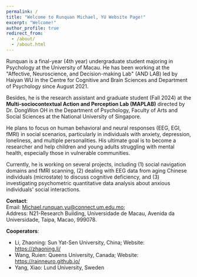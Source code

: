 ```yaml
---
permalink: /
title: "Welcome to Runquan Michael, YU Website Page!"
excerpt: "Welcome!"
author_profile: true
redirect_from: 
  - /about/
  - /about.html
---
```

Runquan is a final-year (4th year) undergraduate student majoring in Psychology at the University of Macau. He has been working at the "Affective, Neuroscience, and Decision-making Lab" (AND LAB) led by Haiyan WU in the Centre for Cognitive and Brain Sciences and Department of Psychology since August 2021. 

Besides, he is the research assistant and graduate student (Fall 2024) at the **Multi-sociocontextual Action and Perception Lab (MAPLAB)** directed by Dr. DongWon OH in the Department of Psychology, Faculty of Arts and Social Sciences at the National University of Singapore.

He plans to focus on human behavioral and neural responses (EEG, EGI, fMRI) in social scenarios, particularly in individuals with anxiety, depression, loneliness, and multiple personalities. His ultimate goal is to become a researcher and help children and young adults struggling with mental health, especially those in vulnerable communities.

Currently, he is working on several projects, including (1) social navigation domains and fMRI scanning, (2) dealing with EEG data from aging Chinese individuals (microstate) to discuss cognitive deficiency, and (3) investigating psychometric quantitative data analysis about anxious individuals' social interactions.

**Contact**:\
Email: Michael.runquan.yu@connect.um.edu.mo;\
Address: N21-Research Building, Universidade de Macau, Avenida da Universidade, Taipa, Macao, 999078. 

**Cooperators**:
- Li, Zhaoning: Sun Yat-Sen University, China;
  Website: https://zhaoning.li/
- Wang, Ruien: Queens University, Canada;
  Website: https://rainneuro.github.io/
- Yang, Xiao: Lund University, Sweden
